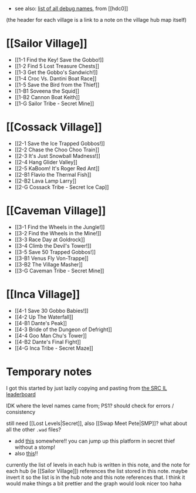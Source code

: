 - see also: [list of all debug names](https://discord.com/channels/313375426112389123/408694062862958592/1285121480106971238), from [[hdc0]]

(the header for each village is a link to a note on the village hub map itself)
# [[Sailor Village]]
- [[1-1 Find the Key! Save the Gobbo!]]
- [[1-2 Find 5 Lost Treasure Chests]]
- [[1-3 Get the Gobbo's Sandwich!]]
- [[1-4 Croc Vs. Dantini Boat Race]]
- [[1-5 Save the Bird from the Thief]]
- [[1-B1 Soveena the Squid]]
- [[1-B2 Cannon Boat Keith]]
- [[1-G Sailor Tribe - Secret Mine]]
# [[Cossack Village]]
- [[2-1 Save the Ice Trapped Gobbos!]]
- [[2-2 Chase the Choo Choo Train]]
- [[2-3 It's Just Snowball Madness!]]
- [[2-4 Hang Glider Valley]]
- [[2-5 KaBoom! It's Roger Red Ant]]
- [[2-B1 Flavio the Thermal Fish]]
- [[2-B2 Lava Lamp Larry]]
- [[2-G Cossack Tribe - Secret Ice Cap]]
# [[Caveman Village]]
- [[3-1 Find the Wheels in the Jungle!]]
- [[3-2 Find the Wheels in the Mine!]]
- [[3-3 Race Day at Goldrock]]
- [[3-4 Climb the Devil's Tower!]]
- [[3-5 Save 50 Trapped Gobbos!]]
- [[3-B1 Venus Fly Von-Trappe]]
- [[3-B2 The Village Masher]]
- [[3-G Caveman Tribe - Secret Mine]]
# [[Inca Village]]
- [[4-1 Save 30 Gobbo Babies!]]
- [[4-2 Up The Waterfall]]
- [[4-B1 Dante's Peak]]
- [[4-3 Bride of the Dungeon of Defright]]
- [[4-4 Goo Man Chu's Tower]]
- [[4-B2 Dante's Final Fight]]
- [[4-G Inca Tribe - Secret Maze]]
# Temporary notes
I got this started by just lazily copying and pasting from [the SRC IL leaderboard](https://www.speedrun.com/croc_2/levels)

IDK where the level names came from; PS1? should check for errors / consistency

still need [[Lost Levels|Secret]], also [[Swap Meet Pete|SMP]]? what about all the other `.wad` files?
- add [this](https://discord.com/channels/313375426112389123/408694062862958592/1281219829826719878) somewhere!! you can jump up this platform in secret thief without a stomp!
- also [this](https://discord.com/channels/313375426112389123/408694062862958592/520828594902269953)!!

currently the list of levels in each hub is written in this note, and the note for each hub (ie [[Sailor Village]]) references the list stored in this note. maybe invert it so the list is in the hub note and this note references that. I think it would make things a bit prettier and the graph would look nicer too haha